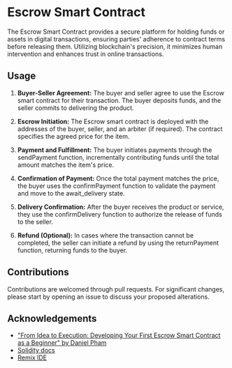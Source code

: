 # Escrow Smart Contract
The Escrow Smart Contract provides a secure platform for holding funds or assets in digital transactions, ensuring parties' adherence to contract terms before releasing them. Utilizing blockchain's precision, it minimizes human intervention and enhances trust in online transactions.

## Usage
1. **Buyer-Seller Agreement:** The buyer and seller agree to use the Escrow smart contract for their transaction. The buyer deposits funds, and the seller commits to delivering the product.

2. **Escrow Initiation:** The Escrow smart contract is deployed with the addresses of the buyer, seller, and an arbiter (if required). The contract specifies the agreed price for the item.

3. **Payment and Fulfillment:** The buyer initiates payments through the sendPayment function, incrementally contributing funds until the total amount matches the item's price.

4. **Confirmation of Payment:** Once the total payment matches the price, the buyer uses the confirmPayment function to validate the payment and move to the await_delivery state.

5. **Delivery Confirmation:** After the buyer receives the product or service, they use the confirmDelivery function to authorize the release of funds to the seller.

6. **Refund (Optional):** In cases where the transaction cannot be completed, the seller can initiate a refund by using the returnPayment function, returning funds to the buyer.

## Contributions
Contributions are welcomed through pull requests. For significant changes, please start by opening an issue to discuss your proposed alterations.

## Acknowledgements
- ["From Idea to Execution: Developing Your First Escrow Smart Contract as a Beginner" by Daniel Pham](https://medium.com/coinmonks/from-idea-to-execution-developing-your-first-escrow-smart-contract-as-a-beginner-41d4ba278842)
- [Solidity docs](https://docs.soliditylang.org/en/v0.8.21/)
- [Remix IDE](https://remix.ethereum.org/)
